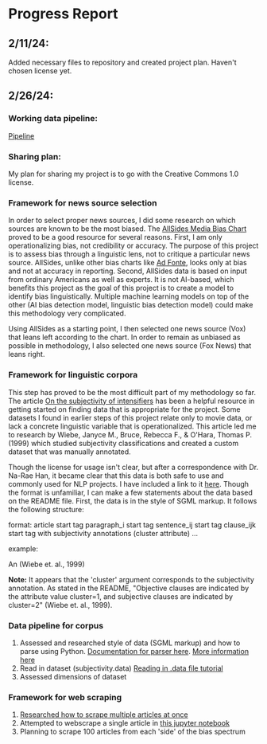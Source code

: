 # Progress Report

## 2/11/24:
Added necessary files to repository and created project plan. Haven't chosen license yet.

## 2/26/24:

### Working data pipeline:
[Pipeline](data-pipeline.ipynb)

### Sharing plan:
My plan for sharing my project is to go with the Creative Commons 1.0 license.

### Framework for news source selection
In order to select proper news sources, I did some research on which sources are known to be the most biased. The [AllSides Media Bias Chart](https://www.allsides.com/media-bias/media-bias-chart) proved to be a good resource for several reasons. First, I am only operationalizing bias, not credibility or accuracy. The purpose of this project is to assess bias through a linguistic lens, not to critique a particular news source. AllSides, unlike other bias charts like [Ad Fonte](https://app.adfontesmedia.com/chart/interactive), looks only at bias and not at accuracy in reporting. Second, AllSides data is based on input from ordinary Americans as well as experts. It is not AI-based, which benefits this project as the goal of this project is to create a model to identify bias linguistically. Multiple machine learning models on top of the other (AI bias detection model, linguistic bias detection model) could make this methodology very complicated.

Using AllSides as a starting point, I then selected one news source (Vox) that leans left according to the chart. In order to remain as unbiased as possible in methodology, I also selected one news source (Fox News) that leans right. 

### Framework for linguistic corpora
This step has proved to be the most difficult part of my methodology so far. The article [On the subjectivity of intensifiers](https://www.sciencedirect.com/science/article/abs/pii/S0388000107000198) has been a helpful resource in getting started on finding data that is appropriate for the project. Some datasets I found in earlier steps of this project relate only to movie data, or lack a concrete linguistic variable that is operationalized. This article led me to research by Wiebe, Janyce M., Bruce, Rebecca F., & O'Hara, Thomas P. (1999) which studied subjectivity classifications and created a custom dataset that was manually annotated. 

Though the license for usage isn't clear, but after a correspondence with Dr. Na-Rae Han, it became clear that this data is both safe to use and commonly used for NLP projects. I have included a link to it [here](https://people.cs.pitt.edu/~wiebe/pubs/acl99/). Though the format is unfamiliar, I can make a few statements about the data based on the README file. First, the data is in the style of SGML markup. It follows the following structure:

format:
    article start tag
    paragraph_i start tag
    sentence_ij start tag
    clause_ijk start tag with subjectivity annotations (cluster attribute)
    ...

example:

<TXT art=FEAT docnum=891101-0108 tnum=??>
<MC  cluster=2 uid=1 soa="other" cmt="rs">
<wf pos=DT stem=an quote=0>An</wf>
(Wiebe et. al., 1999)

**Note:** It appears that the 'cluster' argument corresponds to the subjectivity annotation. As stated in the README, "Objective clauses are indicated by the attribute value cluster=1, and subjective clauses are indicated by cluster=2" (Wiebe et. al., 1999).

### Data pipeline for corpus
1. Assessed and researched style of data (SGML markup) and how to parse using Python. [Documentation for parser here](https://stackless.readthedocs.io/en/2.7-slp/library/sgmllib.html). [More information here](https://book.diveintopython.org/html_processing/introducing_sgmllib.html)
2. Read in dataset (subjectivity.data) [Reading in .data file tutorial](https://www.geeksforgeeks.org/how-to-read-data-files-in-python/)
3. Assessed dimensions of dataset

### Framework for web scraping
1. [Researched how to scrape multiple articles at once](https://www.geeksforgeeks.org/how-to-scrape-multiple-pages-of-a-website-using-python/)
2. Attempted to webscrape a single article in [this jupyter notebook](data-pipeline.ipynb)
3. Planning to scrape 100 articles from each 'side' of the bias spectrum
